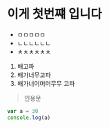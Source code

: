 # 이게 첫번쨰 입니다

- ㅁㅁㅁㅁㅁ
- ㄴㄴㄴㄴㄴㄴ
- ㅊㅊㅊㅊㅊㅊ

1. 배고파
2. 배가너무고파
3. 배가너어머머무무 고파

> 인용문

```javascript
var a = 30
console.log(a)
```